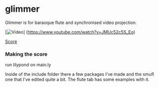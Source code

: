 # glimmer
Glimmer is for baraoque flute and synchronised video projection.

[![Video](https://img.youtube.com/vi/MUc52c5S_Eo/maxresdefault.jpg)]
(https://www.youtube.com/watch?v=JMUc52c5S_Eo)

[Score](glimmer.pdf)

### Making the score
run lilypond on main.ly

Inside of the include folder there a few packages I've made and the smufl one that I've edited quite a bit.
The flute tab has some examples with it.

